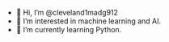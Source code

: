 - 👋 Hi, I’m @cleveland1madg912
- 👀 I’m interested in machine learning and AI.
- 🌱 I’m currently learning Python.
